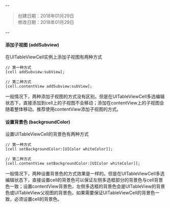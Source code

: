 --
> 创建日期：2018年01月29日  
> 修改日期：2018年01月29日  

--
#### 添加子视图 (addSubview)

在UITableViewCell实例上添加子视图有两种方式

```objc
// 第一种方式
[cell addSubview:subView];

// 第二种方式
[cell.contentView addSubview:subView];
```

一般情况下，两种添加子视图的方式没有区别。但是在UITableViewCell多选编辑状态下，直接添加到cell上的子视图不会移动；添加在contentView上的子视图会随着整体移动。推荐使用contentView添加子视图的方式。

#### 设置背景色 (backgroundColor)

设置UITableViewCell的背景色有两种方式

```objc
// 第一种方式
[cell setBackgroundColor:[UIColor whiteColor]];

// 第二种方式
[cell.contentView setBackgroundColor:[UIColor whiteColor]];
```

一般情况下，两种设置背景色的方式效果是一样的。但是在UITableViewCell多选编辑状态下，直接设置cell的背景色可以保证左侧多选框部分的背景色与cell背景色一致；设置contentView背景色，左侧多选框的背景色会是UITableView的背景色或UITableView父视图的背景色。如果需要保证UITableViewCell的背景色一致，必须设置cell的背景色。